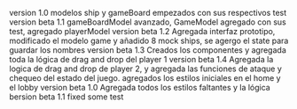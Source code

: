 version 1.0
modelos ship y gameBoard empezados con sus respectivos test
version beta 1.1
gameBoardModel avanzado, GameModel agregado con sus test, agregado playerModel
version beta 1.2
Agregada interfaz prototipo, modificado el modelo game y añadido 8 mock ships, se agergo el state para guardar los nombres
version beta 1.3
Creados los componentes y agregada toda la lógica de drag and drop del player 1
version beta 1.4
Agregada la logica de drag and drop de player 2, y agregada las funciones de ataque y chequeo del estado del juego.
agregados los estilos iniciales en el home y el lobby
version beta 1.0
Agregada todos los estilos faltantes y la lógica
bersion beta 1.1
fixed some test
